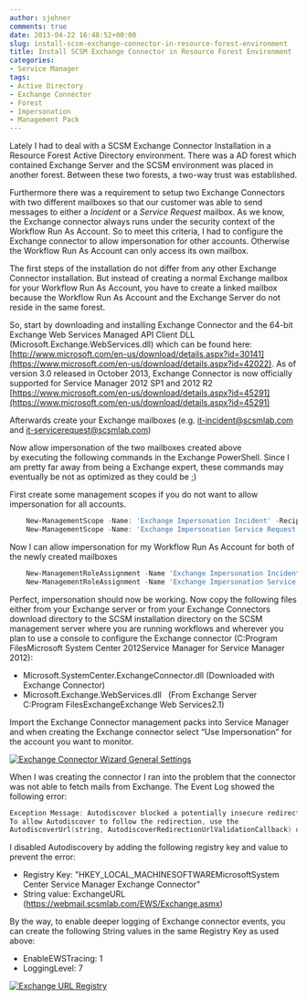 ```yaml
---
author: sjohner
comments: true
date: 2013-04-22 16:48:52+00:00
slug: install-scsm-exchange-connector-in-resource-forest-environment
title: Install SCSM Exchange Connector in Resource Forest Environment
categories:
- Service Manager
tags:
- Active Directory
- Exchange Connector
- Forest
- Impersonation
- Management Pack
---
```


Lately I had to deal with a SCSM Exchange Connector Installation in a Resource Forest Active Directory environment. There was a AD forest which contained Exchange Server and the SCSM environment was placed in another forest. Between these two forests, a two-way trust was established.

Furthermore there was a requirement to setup two Exchange Connectors with two different mailboxes so that our customer was able to send messages to either a _Incident_ or a _Service Request_ mailbox. As we know, the Exchange connector always runs under the security context of the Workflow Run As Account. So to meet this criteria, I had to configure the Exchange connector to allow impersonation for other accounts. Otherwise the Workflow Run As Account can only access its own mailbox.

The first steps of the installation do not differ from any other Exchange Connector installation. But instead of creating a normal Exchange mailbox for your Workflow Run As Account, you have to create a linked mailbox because the Workflow Run As Account and the Exchange Server do not reside in the same forest.

So, start by downloading and installing Exchange Connector and the 64-bit Exchange Web Services Managed API Client DLL (Microsoft.Exchange.WebServices.dll) which can be found here: [http://www.microsoft.com/en-us/download/details.aspx?id=30141](https://www.microsoft.com/en-us/download/details.aspx?id=42022). As of version 3.0 released in October 2013, Exchange Connector is now officially supported for Service Manager 2012 SP1 and 2012 R2 [https://www.microsoft.com/en-us/download/details.aspx?id=45291](https://www.microsoft.com/en-us/download/details.aspx?id=45291)

Afterwards create your Exchange mailboxes (e.g. [it-incident@scsmlab.com](mailto:it-incident@scsmlab.com) and [it-servicerequest@scsmlab.com](mailto:it-servicerequest@scsmlab.com))

Now allow impersonation of the two mailboxes created above by executing the following commands in the Exchange PowerShell. Since I am pretty far away from being a Exchange expert, these commands may eventually be not as optimized as they could be ;)

First create some management scopes if you do not want to allow impersonation for all accounts.

```powershell
    New-ManagementScope -Name: 'Exchange Impersonation Incident' -RecipientRestrictionFilter 'Name -eq "it-incident"'
    New-ManagementScope -Name: 'Exchange Impersonation Service Request' -RecipientRestrictionFilter 'Name -eq "it-servicerequest"'
```

Now I can allow impersonation for my Workflow Run As Account for both of the newly created mailboxes

```powershell
    New-ManagementRoleAssignment -Name 'Exchange Impersonation Incident' -Role ApplicationImpersonation -User srv-scsm-workflow -CustomRecipientWriteScope 'Exchange Impersonation Incident'
    New-ManagementRoleAssignment -Name 'Exchange Impersonation Service Request' -Role ApplicationImpersonation -User srv-scsm-workflow -CustomRecipientWriteScope 'Exchange Impersonation Service Request'
```

Perfect, impersonation should now be working. Now copy the following files either from your Exchange server or from your Exchange Connectors download directory to the SCSM installation directory on the SCSM management server where you are running workflows and wherever you plan to use a console to configure the Exchange connector (C:Program FilesMicrosoft System Center 2012Service Manager for Service Manager 2012):

* Microsoft.SystemCenter.ExchangeConnector.dll (Downloaded with Exchange Connector)
* Microsoft.Exchange.WebServices.dll   (From Exchange Server C:Program FilesExchangeExchange Web Services2.1)

Import the Exchange Connector management packs into Service Manager and when creating the Exchange connector select “Use Impersonation” for the account you want to monitor.

[![Exchange Connector Wizard General Settings](/images/wizardgeneralsettings.png?w=696)](/images/wizardgeneralsettings.png)

When I was creating the connector I ran into the problem that the connector was not able to fetch mails from Exchange. The Event Log showed the following error:

```powershell
Exception Message: Autodiscover blocked a potentially insecure redirection to https://webmail.scsmlab.com/autodiscover/autodiscover.xml.
To allow Autodiscover to follow the redirection, use the
AutodiscoverUrl(string, AutodiscoverRedirectionUrlValidationCallback) overload.
```

I disabled Autodiscovery by adding the following registry key and value to prevent the error:

* Registry Key: "HKEY_LOCAL_MACHINESOFTWAREMicrosoftSystem Center Service Manager Exchange Connector"
* String value: ExchangeURL (https://webmail.scsmlab.com/EWS/Exchange.asmx)

By the way, to enable deeper logging of Exchange connector events, you can create the following String values in the same Registry Key as used above:

* EnableEWSTracing: 1
* LoggingLevel: 7

[![Exchange URL Registry](/images/exchangeurlregistry.png?w=696)](/images/exchangeurlregistry.png)
